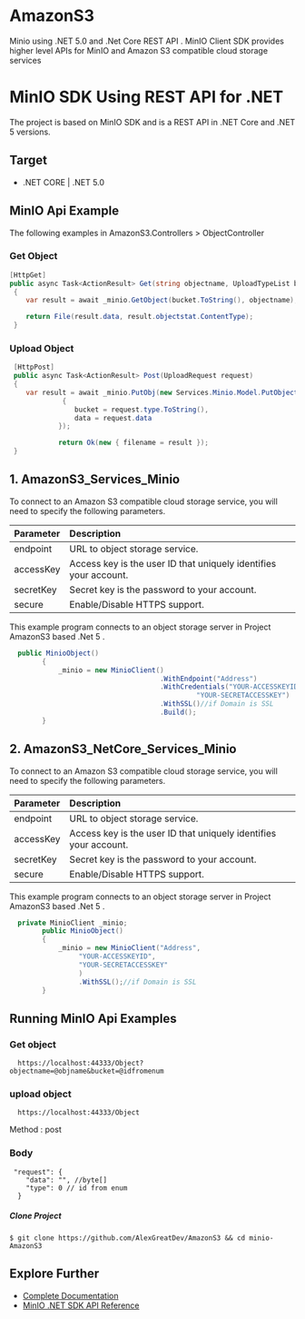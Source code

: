 # AmazonS3
Minio using .NET 5.0  and  .Net Core REST API . MinIO Client SDK provides higher level APIs for MinIO and Amazon S3 compatible cloud storage services
# MinIO SDK Using REST API  for .NET 
The project is based on  MinIO SDK and is a REST API in .NET Core and .NET 5 versions.

## Target
 * .NET CORE | .NET 5.0
 

## MinIO Api Example
The following examples in AmazonS3.Controllers > ObjectController 

### Get Object

```cs
[HttpGet]
public async Task<ActionResult> Get(string objectname, UploadTypeList bucket)
 {
    var result = await _minio.GetObject(bucket.ToString(), objectname);

    return File(result.data, result.objectstat.ContentType);
 }
```

### Upload Object

```cs
 [HttpPost]
 public async Task<ActionResult> Post(UploadRequest request)
 {
    var result = await _minio.PutObj(new Services.Minio.Model.PutObjectRequest()
             {
                bucket = request.type.ToString(),
                data = request.data
            });

            return Ok(new { filename = result });
 }
```
## 1. AmazonS3_Services_Minio
To connect to an Amazon S3 compatible cloud storage service, you will need to specify the following parameters.

| Parameter  | Description|
| :---         |     :---     |
| endpoint   | URL to object storage service.   |
| accessKey | Access key is the user ID that uniquely identifies your account. |
| secretKey | Secret key is the password to your account. |
| secure | Enable/Disable HTTPS support. |

This example program connects to an object storage server in Project AmazonS3 based .Net 5 .

```cs
  public MinioObject()
        {
            _minio = new MinioClient()
                                     .WithEndpoint("Address")
                                     .WithCredentials("YOUR-ACCESSKEYID",
                                              "YOUR-SECRETACCESSKEY")
                                     .WithSSL()//if Domain is SSL
                                     .Build();
        }
```
## 2. AmazonS3_NetCore_Services_Minio
To connect to an Amazon S3 compatible cloud storage service, you will need to specify the following parameters.

| Parameter  | Description|
| :---         |     :---     |
| endpoint   | URL to object storage service.   |
| accessKey | Access key is the user ID that uniquely identifies your account. |
| secretKey | Secret key is the password to your account. |
| secure | Enable/Disable HTTPS support. |

This example program connects to an object storage server in Project AmazonS3 based .Net 5 .

```cs
  private MinioClient _minio;
        public MinioObject()
        {
            _minio = new MinioClient("Address",
                 "YOUR-ACCESSKEYID",
                 "YOUR-SECRETACCESSKEY"
                 )
                 .WithSSL();//if Domain is SSL
        }
```
## Running MinIO Api Examples


### Get object
```
  https://localhost:44333/Object?objectname=@objname&bucket=@idfromenum
```

### upload object
```
  https://localhost:44333/Object
```
Method : post

### Body

```
 "request": {
    "data": "", //byte[]
    "type": 0 // id from enum 
  }
```
##### Clone Project 

```
$ git clone https://github.com/AlexGreatDev/AmazonS3 && cd minio-AmazonS3
```

## Explore Further
* [Complete Documentation](https://docs.min.io)
* [MinIO .NET SDK API Reference](https://docs.min.io/docs/dotnet-client-api-reference)
